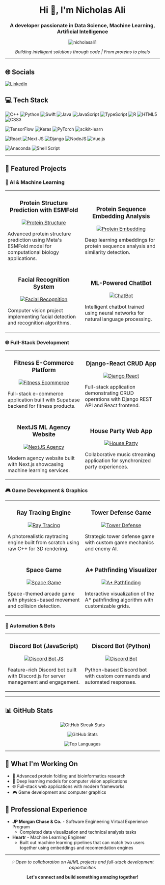 <h1 align="center">Hi 👋, I'm Nicholas Ali</h1>
<h3 align="center">A developer passionate in Data Science, Machine Learning, Artificial Intelligence</h3>

<p align="center">
  <img src="https://komarev.com/ghpvc/?username=nicholasali1&label=Profile%20views&color=0e75b6&style=flat" alt="nicholasali1" />
</p>

<p align="center">
  <em>Building intelligent solutions through code | From proteins to pixels</em>
</p>

---

## 🌐 Socials

[![LinkedIn](https://img.shields.io/badge/LinkedIn-%230077B5.svg?logo=linkedin&logoColor=white)](https://linkedin.com/in/nicholasali2004/)

## 💻 Tech Stack

![C++](https://img.shields.io/badge/c++-%2300599C.svg?style=for-the-badge&logo=c%2B%2B&logoColor=white) ![Python](https://img.shields.io/badge/python-3670A0?style=for-the-badge&logo=python&logoColor=ffdd54) ![Swift](https://img.shields.io/badge/swift-F54A2A?style=for-the-badge&logo=swift&logoColor=white) ![Java](https://img.shields.io/badge/java-%23ED8B00.svg?style=for-the-badge&logo=java&logoColor=white) ![JavaScript](https://img.shields.io/badge/javascript-%23323330.svg?style=for-the-badge&logo=javascript&logoColor=%23F7DF1E) ![TypeScript](https://img.shields.io/badge/typescript-%23007ACC.svg?style=for-the-badge&logo=typescript&logoColor=white) ![R](https://img.shields.io/badge/r-%23276DC3.svg?style=for-the-badge&logo=r&logoColor=white) ![HTML5](https://img.shields.io/badge/html5-%23E34F26.svg?style=for-the-badge&logo=html5&logoColor=white) ![CSS3](https://img.shields.io/badge/css3-%231572B6.svg?style=for-the-badge&logo=css3&logoColor=white) 

![TensorFlow](https://img.shields.io/badge/TensorFlow-%23FF6F00.svg?style=for-the-badge&logo=TensorFlow&logoColor=white) ![Keras](https://img.shields.io/badge/Keras-%23D00000.svg?style=for-the-badge&logo=Keras&logoColor=white) ![PyTorch](https://img.shields.io/badge/PyTorch-%23EE4C2C.svg?style=for-the-badge&logo=PyTorch&logoColor=white) ![scikit-learn](https://img.shields.io/badge/scikit--learn-%23F7931E.svg?style=for-the-badge&logo=scikit-learn&logoColor=white)

![React](https://img.shields.io/badge/react-%2320232a.svg?style=for-the-badge&logo=react&logoColor=%2361DAFB) ![Next JS](https://img.shields.io/badge/Next-black?style=for-the-badge&logo=next.js&logoColor=white) ![Django](https://img.shields.io/badge/django-%23092E20.svg?style=for-the-badge&logo=django&logoColor=white) ![NodeJS](https://img.shields.io/badge/node.js-6DA55F?style=for-the-badge&logo=node.js&logoColor=white) ![Vue.js](https://img.shields.io/badge/vuejs-%2335495e.svg?style=for-the-badge&logo=vuedotjs&logoColor=%234FC08D)

![Anaconda](https://img.shields.io/badge/Anaconda-%2344A833.svg?style=for-the-badge&logo=anaconda&logoColor=white) ![Shell Script](https://img.shields.io/badge/shell_script-%23121011.svg?style=for-the-badge&logo=gnu-bash&logoColor=white)

---

## 🚀 Featured Projects

### 🧬 **AI & Machine Learning**

<table>
  <tr>
    <td width="50%">
      <h3 align="center">Protein Structure Prediction with ESMFold</h3>
      <p align="center">
        <a href="https://github.com/NicholasAli1/Protein-Structure-Prediction-with-ESMFold" target="_blank">
          <img src="https://img.shields.io/badge/Code-Repository-blue?style=for-the-badge&logo=github" alt="Protein Structure"/>
        </a>
      </p>
      <p>Advanced protein structure prediction using Meta's ESMFold model for computational biology applications.</p>
    </td>
    <td width="50%">
      <h3 align="center">Protein Sequence Embedding Analysis</h3>
      <p align="center">
        <a href="https://github.com/NicholasAli1/protein-sequence-embedding-analysis" target="_blank">
          <img src="https://img.shields.io/badge/Code-Repository-blue?style=for-the-badge&logo=github" alt="Protein Embedding"/>
        </a>
      </p>
      <p>Deep learning embeddings for protein sequence analysis and similarity detection.</p>
    </td>
  </tr>
  <tr>
    <td width="50%">
      <h3 align="center">Facial Recognition System</h3>
      <p align="center">
        <a href="https://github.com/NicholasAli1/FacialRecognition" target="_blank">
          <img src="https://img.shields.io/badge/Code-Repository-blue?style=for-the-badge&logo=github" alt="Facial Recognition"/>
        </a>
      </p>
      <p>Computer vision project implementing facial detection and recognition algorithms.</p>
    </td>
    <td width="50%">
      <h3 align="center">ML-Powered ChatBot</h3>
      <p align="center">
        <a href="https://github.com/NicholasAli1/ChatBot" target="_blank">
          <img src="https://img.shields.io/badge/Code-Repository-blue?style=for-the-badge&logo=github" alt="ChatBot"/>
        </a>
      </p>
      <p>Intelligent chatbot trained using neural networks for natural language processing.</p>
    </td>
  </tr>
</table>

### 🌐 **Full-Stack Development**

<table>
  <tr>
    <td width="50%">
      <h3 align="center">Fitness E-Commerce Platform</h3>
      <p align="center">
        <a href="https://github.com/NicholasAli1/fitness-ecommerce-supabase" target="_blank">
          <img src="https://img.shields.io/badge/Code-Repository-blue?style=for-the-badge&logo=github" alt="Fitness Ecommerce"/>
        </a>
      </p>
      <p>Full-stack e-commerce application built with Supabase backend for fitness products.</p>
    </td>
    <td width="50%">
      <h3 align="center">Django-React CRUD App</h3>
      <p align="center">
        <a href="https://github.com/NicholasAli1/Django-React-Full-Stack-CRUD-App" target="_blank">
          <img src="https://img.shields.io/badge/Code-Repository-blue?style=for-the-badge&logo=github" alt="Django React"/>
        </a>
      </p>
      <p>Full-stack application demonstrating CRUD operations with Django REST API and React frontend.</p>
    </td>
  </tr>
  <tr>
    <td width="50%">
      <h3 align="center">NextJS ML Agency Website</h3>
      <p align="center">
        <a href="https://github.com/NicholasAli1/NextJS-Machine-Learning-Agency" target="_blank">
          <img src="https://img.shields.io/badge/Code-Repository-blue?style=for-the-badge&logo=github" alt="NextJS Agency"/>
        </a>
      </p>
      <p>Modern agency website built with Next.js showcasing machine learning services.</p>
    </td>
    <td width="50%">
      <h3 align="center">House Party Web App</h3>
      <p align="center">
        <a href="https://github.com/NicholasAli1/House-Party" target="_blank">
          <img src="https://img.shields.io/badge/Code-Repository-blue?style=for-the-badge&logo=github" alt="House Party"/>
        </a>
      </p>
      <p>Collaborative music streaming application for synchronized party experiences.</p>
    </td>
  </tr>
</table>

### 🎮 **Game Development & Graphics**

<table>
  <tr>
    <td width="50%">
      <h3 align="center">Ray Tracing Engine</h3>
      <p align="center">
        <a href="https://github.com/NicholasAli1/RayTracingEngine" target="_blank">
          <img src="https://img.shields.io/badge/Code-Repository-blue?style=for-the-badge&logo=github" alt="Ray Tracing"/>
        </a>
      </p>
      <p>A photorealistic raytracing engine built from scratch using raw C++ for 3D rendering.</p>
    </td>
    <td width="50%">
      <h3 align="center">Tower Defense Game</h3>
      <p align="center">
        <a href="https://github.com/NicholasAli1/TowerDefenseGame" target="_blank">
          <img src="https://img.shields.io/badge/Code-Repository-blue?style=for-the-badge&logo=github" alt="Tower Defense"/>
        </a>
      </p>
      <p>Strategic tower defense game with custom game mechanics and enemy AI.</p>
    </td>
  </tr>
  <tr>
    <td width="50%">
      <h3 align="center">Space Game</h3>
      <p align="center">
        <a href="https://github.com/NicholasAli1/SpaceGame" target="_blank">
          <img src="https://img.shields.io/badge/Code-Repository-blue?style=for-the-badge&logo=github" alt="Space Game"/>
        </a>
      </p>
      <p>Space-themed arcade game with physics-based movement and collision detection.</p>
    </td>
    <td width="50%">
      <h3 align="center">A* Pathfinding Visualizer</h3>
      <p align="center">
        <a href="https://github.com/NicholasAli1/AStarPathfindingVisualizer" target="_blank">
          <img src="https://img.shields.io/badge/Code-Repository-blue?style=for-the-badge&logo=github" alt="A* Pathfinding"/>
        </a>
      </p>
      <p>Interactive visualization of the A* pathfinding algorithm with customizable grids.</p>
    </td>
  </tr>
</table>

### 🤖 **Automation & Bots**

<table>
  <tr>
    <td width="50%">
      <h3 align="center">Discord Bot (JavaScript)</h3>
      <p align="center">
        <a href="https://github.com/NicholasAli1/DiscordBot.JS" target="_blank">
          <img src="https://img.shields.io/badge/Code-Repository-blue?style=for-the-badge&logo=github" alt="Discord Bot JS"/>
        </a>
      </p>
      <p>Feature-rich Discord bot built with Discord.js for server management and engagement.</p>
    </td>
    <td width="50%">
      <h3 align="center">Discord Bot (Python)</h3>
      <p align="center">
        <a href="https://github.com/NicholasAli1/DiscordBot" target="_blank">
          <img src="https://img.shields.io/badge/Code-Repository-blue?style=for-the-badge&logo=github" alt="Discord Bot"/>
        </a>
      </p>
      <p>Python-based Discord bot with custom commands and automated responses.</p>
    </td>
  </tr>
</table>

---

## 📊 GitHub Stats

<p align="center">
  <img src="https://github-readme-streak-stats.herokuapp.com/?user=nicholasali1&theme=dark&hide_border=false" alt="GitHub Streak Stats" />
</p>

<p align="center">
  <img src="https://github-readme-stats.vercel.app/api?username=nicholasali1&show_icons=true&theme=dark&hide_border=false&count_private=true" alt="GitHub Stats" />
</p>

<p align="center">
  <img src="https://github-readme-stats.vercel.app/api/top-langs/?username=nicholasali1&theme=dark&hide_border=false&layout=compact" alt="Top Languages" />
</p>

---

## 🎯 What I'm Working On

- 🧬 Advanced protein folding and bioinformatics research
- 🤖 Deep learning models for computer vision applications
- 🌐 Full-stack web applications with modern frameworks
- 🎮 Game development and computer graphics

## 💼 Professional Experience

- **JP Morgan Chase & Co.** - Software Engineering Virtual Experience Program
  - Completed data visualization and technical analysis tasks
- **Heartr** - Machine Learning Engineer
  - Built out machine learning pipelines that can match two users together using embeddings and recomendation engines 

---

<p align="center">
  <em>💡 Open to collaboration on AI/ML projects and full-stack development opportunities</em>
</p>

<p align="center">
  <strong>Let's connect and build something amazing together!</strong>
</p>
